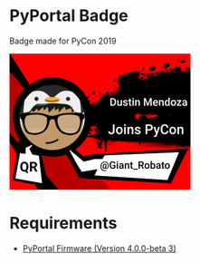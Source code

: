# PyPortal Badge

Badge made for PyCon 2019

![badge](./PyCon2019Badge.bmp)

# Requirements

- [PyPortal Firmware (Version 4.0.0-beta 3)](https://github.com/adafruit/circuitpython/releases/tag/4.0.0-beta.3)

